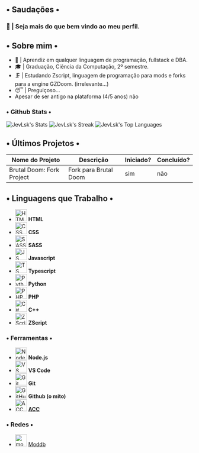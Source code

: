 ## • Saudações •
### 👋 | Seja mais do que bem vindo ao meu perfil.
## • Sobre mim •
<ul>
<li>🔬 | Aprendiz em qualquer linguagem de programação, fullstack e DBA.</li>
<li>🎓 | Graduação, Ciência da Computação, 2º semestre.</li>
<li>🗜️ | Estudando Zscript, linguagem de programação para mods e forks para a engine GZDoom. (irrelevante...) </li>
<li>😴 | Preguiçoso...</li>
<li>Apesar de ser antigo na plataforma (4/5 anos) não </li>
</ul>

###  • Github Stats •
![JevLsk's Stats](https://github-readme-stats.vercel.app/api?username=JevLsk&theme=onedark&show_icons=true&hide_border=true&count_private=true)
![JevLsk's Streak](https://github-readme-streak-stats.herokuapp.com/?user=JevLsk&theme=onedark&hide_border=true)
![JevLsk's Top Languages](https://github-readme-stats.vercel.app/api/top-langs/?username=JevLsk&theme=onedark&show_icons=true&hide_border=true&layout=compact)

## • Últimos Projetos •

 
| Nome do Projeto        | Descrição                        | Iniciado? | Concluído? |
| ------------ | -------------------------------- | ------------ | ------------ |
| Brutal Doom: Fork Project   | Fork para Brutal Doom | sim         | não          |

## • Linguagens que Trabalho •

<ul>
<li><img height="32px" width="32px" alt="HTML logo" src="https://bit.ly/3gP4Qgx"> <b>HTML</b></li>
<li><img height="32px" width="32px" alt="CSS logo" src="https://bit.ly/37iML7j"> <b>CSS</b></li>
<li><img height="32px" width="32px" alt="SASS logo" src="https://cutt.ly/AQuzRbx"> <b>SASS</b></li>
<li><img height="32px" width="32px" alt="JS logo" src="https://bit.ly/3r1kzxY"> <b>Javascript</b>
<li><img height="32px" width="32px" alt="TS logo" src= "https://cutt.ly/aQuhLvx"> <b>Typescript</b>
<li><img height="32px" width="32px" alt="Python logo" src="https://bit.ly/3nk4bGw"> <b>Python</b>
<li><img height="32px" width="32px" alt="PHP logo" src="https://cutt.ly/YQukyil"> <b>PHP</b>
<li><img height="32px" width="32px" alt="C# logo" src="https://upload.wikimedia.org/wikipedia/commons/3/32/C%2B%2B_logo.png"> <b>C++</b>
<li><img height="32px" width="32px" alt="ZScript logo" src="https://upload.wikimedia.org/wikipedia/commons/1/1e/Circle_ZDoom_Logo.png"> <b>ZScript</b>
</ul>

### • Ferramentas •

<ul>
<li><img height="32px" width="32px" alt="Node.js logo" src="https://bit.ly/3rw9m8C"> <b>Node.js</b>
<li><img height="32px" width="32px" alt="VS Сode logo" src="https://uxwing.com/wp-content/themes/uxwing/download/brands-and-social-media/visual-studio-code-icon.png"> <b>VS Code</b>
<li><img height="32px" width="32px" alt="Git logo" src="https://bit.ly/34ayuYn"> <b>Git</b>
<li><img height="32px" width="32px" alt="GitHub logo" src="https://cdn.freebiesupply.com/logos/large/2x/github-octocat-logo-png-transparent.png"> <b>Github (o mito)</b>
<li><img height="32px" width="32px" alt="ACC logo" src=""> <b><a href="https://github.com/ZDoom/acc/releases">ACC</a></b>
</ul>

### • Redes •
* <img height="32px" alt="moddb logo" src="https://media.moddb.com/images/members/4/3399/3398047/1.png"> [Moddb](https://www.moddb.com/members/jevlsk)